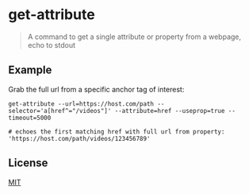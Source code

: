 # get-attribute

> A command to get a single attribute or property from a webpage, echo to stdout

## Example

Grab the full url from a specific anchor tag of interest:

```shell
get-attribute --url=https://host.com/path --selector='a[href^="/videos"]' --attribute=href --useprop=true --timeout=5000

# echoes the first matching href with full url from property: 'https://host.com/path/videos/123456789'
```

## License
[MIT](LICENSE.md)